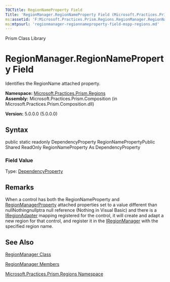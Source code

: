 ```yaml
---
TOCTitle: RegionNameProperty Field
Title: 'RegionManager.RegionNameProperty Field (Microsoft.Practices.Prism.Regions)'
ms:assetid: 'F:Microsoft.Practices.Prism.Regions.RegionManager.RegionNameProperty'
ms:mtpsurl: 'regionmanager-regionnameproperty-field-mspp-regions.md'
---
```


Prism Class Library

RegionManager.RegionNameProperty Field
==========================================

Identifies the RegionName attached property.

**Namespace:** [Microsoft.Practices.Prism.Regions](https://msdn.microsoft.com/library/microsoft.practices.prism.regions)
**Assembly:** Microsoft.Practices.Prism.Composition (in Microsoft.Practices.Prism.Composition.dll)

**Version:** 5.0.0.0 (5.0.0.0)

## Syntax


public static readonly DependencyProperty RegionNamePropertyPublic Shared ReadOnly RegionNameProperty As DependencyProperty
### Field Value

Type: [DependencyProperty](http://msdn.microsoft.com/en-us/library/ms589318)

Remarks
-------

 When a control has both the RegionNameProperty and [RegionManagerProperty](https://msdn.microsoft.com/library/microsoft.practices.prism.regions.regionmanager.regionmanagerproperty) attached properties set to a value different than nullNothingnullptra null reference (Nothing in Visual Basic) and there is a [IRegionAdapter](https://msdn.microsoft.com/library/microsoft.practices.prism.regions.iregionadapter) mapping registered for the control, it will create and adapt a new region for that control, and register it in the [IRegionManager](https://msdn.microsoft.com/library/microsoft.practices.prism.regions.iregionmanager) with the specified region name.

See Also
--------


[RegionManager Class](https://msdn.microsoft.com/library/microsoft.practices.prism.regions.regionmanager)

[RegionManager Members](https://msdn.microsoft.com/allmembers.t:microsoft.practices.prism.regions.regionmanager)

[Microsoft.Practices.Prism.Regions Namespace](https://msdn.microsoft.com/library/microsoft.practices.prism.regions)

